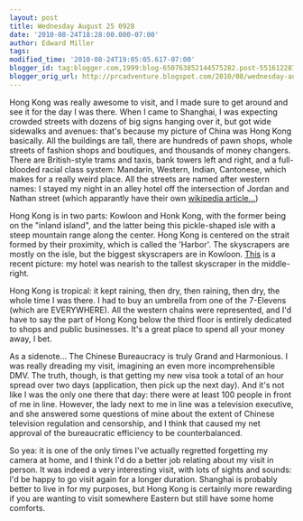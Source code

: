 ```yaml
---
layout: post
title: Wednesday August 25 0928
date: '2010-08-24T18:28:00.000-07:00'
author: Edward Miller
tags: 
modified_time: '2010-08-24T19:05:05.617-07:00'
blogger_id: tag:blogger.com,1999:blog-650763852144575282.post-5516122879740003177
blogger_orig_url: http://prcadventure.blogspot.com/2010/08/wednesday-august-25-0928.html
---
```


Hong Kong was really awesome to visit, and I made sure to get around and see it for the day I was there. When I came to Shanghai, I was expecting crowded streets with dozens of big signs hanging over it, but got wide sidewalks and avenues: that's because my picture of China was Hong Kong basically. All the buildings are tall, there are hundreds of pawn shops, whole streets of fashion shops and boutiques, and thousands of money changers. There are British-style trams and taxis, bank towers left and right, and a full-blooded racial class system: Mandarin, Western, Indian, Cantonese, which makes for a really weird place. All the streets are named after western names: I stayed my night in an alley hotel off the intersection of Jordan and Nathan street (which apparantly have their own <a href="http://en.wikipedia.org/wiki/Nathan_Road">wikipedia article...</a>)

Hong Kong is in two parts: Kowloon and Honk Kong, with the former being on the "inland island", and the latter being this pickle-shaped isle with a steep mountain range along the center. Hong Kong is centered on the strait formed by their proximity, which is called the 'Harbor'. The skyscrapers are mostly on the isle, but the biggest skyscrapers are in Kowloon. <a href="http://en.wikipedia.org/wiki/File:HK_Kowloon_Panorama_2009.jpg">This</a> is a recent picture: my hotel was nearish to the tallest skyscraper in the middle-right.

Hong Kong is tropical: it kept raining, then dry, then raining, then dry, the whole time I was there. I had to buy an umbrella from one of the 7-Elevens (which are EVERYWHERE). All the western chains were represented, and I'd have to say the part of Hong Kong below the third floor is entirely dedicated to shops and public businesses. It's a great place to spend all your money away, I bet.

As a sidenote... The Chinese Bureaucracy is truly Grand and Harmonious. I was really dreading my visit, imagining an even more incomprehensible DMV. The truth, though, is that getting my new visa took a total of an hour spread over two days (application, then pick up the next day). And it's not like I was the only one there that day: there were at least 100 people in front of me in line. However, the lady next to me in line was a television executive, and she answered some questions of mine about the extent of Chinese television regulation and censorship, and I think that caused my net approval of the bureaucratic efficiency to be counterbalanced.

So yea: it is one of the only times I've actually regretted forgetting my camera at home, and I think I'd do a better job relating about my visit in person. It was indeed a very interesting visit, with lots of sights and sounds: I'd be happy to go visit again for a longer duration. Shanghai is probably better to live in for my purposes, but Hong Kong is certainly more rewarding if you are wanting to visit somewhere Eastern but still have some home comforts.
